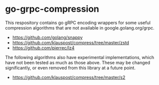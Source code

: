 # go-grpc-compression

This respository contains go gRPC encoding wrappers for some useful compression
algorithms that are not available in google.golang.org/grpc.

* https://github.com/golang/snappy
* https://github.com/klauspost/compress/tree/master/zstd
* https://github.com/pierrec/lz4

The following algorithms also have experimental implementations, which have
not been tested as much as those above. These may be changed significantly, or
even removed from this library at a future point.

* https://github.com/klauspost/compress/tree/master/s2
